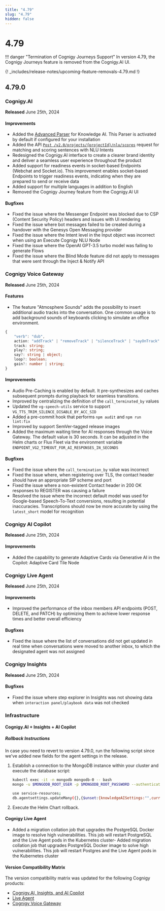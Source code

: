 ```yaml
---
title: "4.79"
slug: "4.79"
hidden: false
---
```


# 4.79

!!! danger "Termination of Cognigy Journeys Support"
    In version 4.79, the Cognigy Journeys feature is removed from the Cognigy.AI UI.

{! _includes/release-notes/upcoming-feature-removals-4.79.md !}

## 4.79.0

### Cognigy.AI

**Released** June 25th, 2024

#### Improvements

- Added the [Advanced Parser](../ai/empower/knowledge-ai/text-extraction-with-advanced-parser.md) for Knowledge AI. This Parser is activated by default if configured for your installation 
- Added the API [`Post /v2.0/projects/{projectId}/nlu/scores`](../ai/empower/nlu/intents/intent-analyzer.md#testing-nlu-scores) request for matching and scoring sentences with NLU Intents
- Redesigned the Cognigy.AI interface to create a clearer brand identity and deliver a seamless user experience throughout the product 
- Added support for readiness events in socket-based Endpoints (Webchat and Socket.io). This improvement enables socket-based Endpoints to trigger readiness events, indicating when they are prepared to send or receive data 
- Added support for multiple languages in addition to English 
- Removed the Cognigy Journey feature from the Cognigy.AI UI 

#### Bugfixes

- Fixed the issue where the Messenger Endpoint was blocked due to CSP (Content Security Policy) headers and issues with UI rendering 
- Fixed the issue where bot messages failed to be created during a handover with the Genesys Open Messaging provider 
- Fixed the issue where the Intent level in the Input object was incorrect when using an Execute Cognigy NLU Node 
- Fixed the issue where the OpenAI GPT-3.5 turbo model was failing to generate Flows 
- Fixed the issue where the Blind Mode feature did not apply to messages that were sent through the Inject & Notify API 

### Cognigy Voice Gateway

**Released** June 25th, 2024

#### Features

- The feature "Atmosphere Sounds" adds the possibility to insert additional audio tracks into the conversation. One common usage is to add background sounds of keyboards clicking to simulate an office environment.

```ts
{
	"verb": "dub",
	action: "addTrack" | "removeTrack" | "silenceTrack" | "sayOnTrack" | "playOnTrack";
	track: string;
	play?: string;
	say?: string | object;
	loop?: boolean;
	gain?: number | string;
}
```

#### Improvements

- Audio Pre-Caching is enabled by default. It pre-synthesizes and caches subsequent prompts during playback for seamless transitions.
- Improved by centralizing the definition of the `call_terminated_by` values
- Updated the `vg-speech-utils` service to support `VG_TTS_TRIM_SILENCE_DISABLE_BY_ACC_SID`
- Added a pre-commit hook that performs `npm audit` and `npm run lint:fix` 
- Improved by support SemVer-tagged release images
- Added the maximum waiting time for AI responses through the Voice Gateway. The default value is 30 seconds. It can be adjusted in the Helm charts or Flux Fleet via the environment variable `ENDPOINT_VG2_TIMEOUT_FOR_AI_RESPONSES_IN_SECONDS`

#### Bugfixes

- Fixed the issue where the `call_termination_by` value was incorrect
- Fixed the issue where, when registering over TLS, the contact header should have an appropriate SIP scheme and port
- Fixed the issue where a non-existent Contact header in 200 OK responses to REGISTER was causing a failure
- Resolved the issue where the incorrect default model was used for Google-based Speech-To-Text conversions, resulting in potential inaccuracies. Transcriptions should now be more accurate by using the `latest_short` model for recognition

### Cognigy AI Copilot

**Released** June 25th, 2024

#### Improvements

- Added the capability to generate Adaptive Cards via Generative AI in the Copilot: Adaptive Card Tile Node

### Cognigy Live Agent

**Released** June 25th, 2024

#### Improvements

- Improved the performance of the inbox members API endpoints (POST, DELETE, and PATCH) by optimizing them to achieve lower response times and better overall efficiency

#### Bugfixes

- Fixed the issue where the list of conversations did not get updated in real time when conversations were moved to another inbox, to which the designated agent was not assigned

### Cognigy Insights

**Released** June 25th, 2024

#### Bugfixes

- Fixed the issue where step explorer in Insights was not showing data when `interaction panel/playbook data` was not checked

### Infrastructure

#### Cognigy.AI + Insights + AI Copilot

##### Rollback Instructions

In case you need to revert to version 4.79.0, run the following script since we've added new fields for the agent settings in the release.

1. Establish a connection to the MongoDB instance within your cluster and execute the database script:

    ```bash
    kubectl exec -it -n mongodb mongodb-0 -- bash
    mongo -u $MONGODB_ROOT_USER -p $MONGODB_ROOT_PASSWORD --authenticationDatabase admin

    use service-resources;
    db.agentsettings.updateMany({},{$unset:{knowledgeAISettings:"",currencySettings:""}});
    ```

2. Execute the Helm Chart rollback.

#### Cognigy Live Agent

- Added a migration collation job that upgrades the PostgreSQL Docker image to resolve high vulnerabilities. This job will restart PostgreSQL and the Live Agent pods in the Kubernetes cluster- Added migration collation job that upgrades PostgreSQL Docker image to solve high vulnerabilities. This job will restart Postgres and the Live Agent pods in the Kubernetes cluster

#### Version Compatibility Matrix

The version compatibility matrix was updated for the following Cognigy products:

- [Cognigy.AI, Insights, and AI Copilot](../ai/installation/version-compatibility-matrix.md)
- [Live Agent](../live-agent/installation/deployment/version-compatibility-matrix.md)
- [Cognigy Voice Gateway](../voice-gateway/installation/version-compatibility-matrix.md)